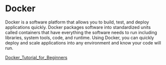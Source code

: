 # Docker
Docker is a software platform that allows you to build, test, and deploy applications quickly. Docker packages software into standardized units called containers that have everything the software needs to run including libraries, system tools, code, and runtime. Using Docker, you can quickly deploy and scale applications into any environment and know your code will run.

[Docker_Tutorial_for_Beginners](https://www.youtube.com/watch?v=zJ6WbK9zFpI)
